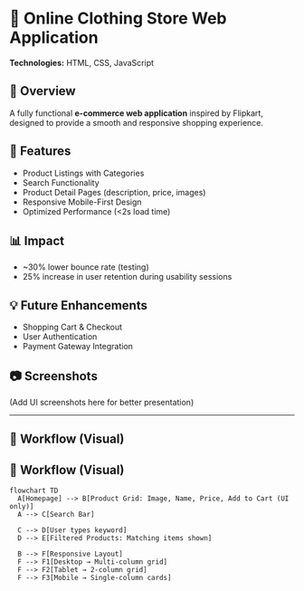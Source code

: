 # 🛒 Online Clothing Store Web Application  

**Technologies:** HTML, CSS, JavaScript  

## 📌 Overview  
A fully functional **e-commerce web application** inspired by Flipkart, designed to provide a smooth and responsive shopping experience.  

## 🚀 Features  
- Product Listings with Categories  
- Search Functionality  
- Product Detail Pages (description, price, images)  
- Responsive Mobile-First Design  
- Optimized Performance (<2s load time)  

## 📊 Impact  
- ~30% lower bounce rate (testing)  
- 25% increase in user retention during usability sessions  

## 💡 Future Enhancements  
- Shopping Cart & Checkout  
- User Authentication  
- Payment Gateway Integration  

## 📷 Screenshots  
(Add UI screenshots here for better presentation)

---
## 🛒 Workflow (Visual)

## 🛒 Workflow (Visual)

```mermaid
flowchart TD
  A[Homepage] --> B[Product Grid: Image, Name, Price, Add to Cart (UI only)]
  A --> C[Search Bar]

  C --> D[User types keyword]
  D --> E[Filtered Products: Matching items shown]

  B --> F[Responsive Layout]
  F --> F1[Desktop → Multi-column grid]
  F --> F2[Tablet → 2-column grid]
  F --> F3[Mobile → Single-column cards]

